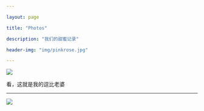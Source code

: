 ```yaml
---

layout: page

title: "Photos"

description: "我们的甜蜜记录"

header-img: "img/pinkrose.jpg"

---
```


![](https://raw.githubusercontent.com/1loveyou/Mypicture/master/imags/Lan1.jpg)

看，这就是我的逗比老婆

---

![](https://raw.githubusercontent.com/1loveyou/Mypicture/master/imags/Lan2.jpg)
